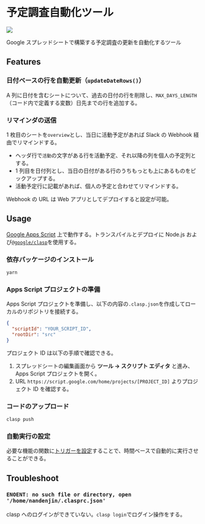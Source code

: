 # 予定調査自動化ツール

![](https://img.shields.io/badge/tsukuba-neu-blue?style=flat-square)

Google スプレッドシートで構築する予定調査の更新を自動化するツール

## Features

### 日付ベースの行を自動更新（`updateDateRows()`）

A 列に日付を含むシートについて、過去の日付の行を削除し、`MAX_DAYS_LENGTH`（コード内で定義する変数）日先までの行を追加する。

### リマインダの送信

1 枚目のシートを`overview`とし、当日に活動予定があれば Slack の Webhook 経由でリマインドする。

- ヘッダ行で`活動`の文字がある行を活動予定、それ以降の列を個人の予定列とする。
- 1 列目を日付列とし、当日の日付がある行のうちもっとも上にあるものをピックアップする。
- 活動予定行に記載があれば、個人の予定と合わせてリマインドする。

Webhook の URL は Web アプリとしてデプロイすると設定が可能。

## Usage

[Google Apps Script](https://developers.google.com/apps-script?hl=ja) 上で動作する。トランスパイルとデプロイに Node.js および[`@google/clasp`](https://github.com/google/clasp)を使用する。

### 依存パッケージのインストール

```sh
yarn
```

### Apps Script プロジェクトの準備

Apps Script プロジェクトを準備し、以下の内容の`.clasp.json`を作成してローカルのリポジトリを接続する。

```json
{
  "scriptId": "YOUR_SCRIPT_ID",
  "rootDir": "src"
}
```

プロジェクト ID は以下の手順で確認できる。

1. スプレッドシートの編集画面から **ツール -> スクリプト エディタ** と進み、Apps Script プロジェクトを開く。
2. URL `https://script.google.com/home/projects/[PROJECT_ID]` よりプロジェクト ID を確認する。

### コードのアップロード

```sh
clasp push
```

### 自動実行の設定

必要な機能の関数に[トリガーを設定](https://developers.google.com/apps-script/guides/triggers/installable#managing_triggers_manually)することで、時間ベースで自動的に実行させることができる。

## Troubleshoot

### `ENOENT: no such file or directory, open '/home/nandenjin/.clasprc.json'`

clasp へのログインができていない。`clasp login`でログイン操作をする。
